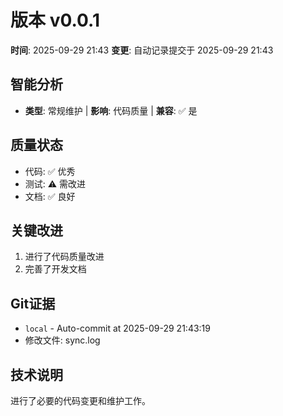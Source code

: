 # 版本 v0.0.1
**时间**: 2025-09-29 21:43
**变更**: 自动记录提交于 2025-09-29 21:43

## 智能分析
- **类型**: 常规维护 | **影响**: 代码质量 | **兼容**: ✅ 是

## 质量状态
- 代码: ✅ 优秀
- 测试: ⚠️ 需改进
- 文档: ✅ 良好

## 关键改进
1. 进行了代码质量改进
2. 完善了开发文档

## Git证据
- `local` - Auto-commit at 2025-09-29 21:43:19
- 修改文件: sync.log

## 技术说明
进行了必要的代码变更和维护工作。
